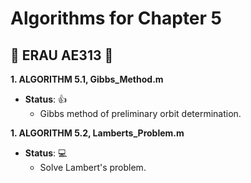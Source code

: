 # Algorithms for Chapter 5

## :space_invader: ERAU AE313 :space_invader:


**1. ALGORITHM 5.1, Gibbs_Method.m**
- **__Status__**: :+1:
  - Gibbs method of preliminary orbit determination.

**1. ALGORITHM 5.2, Lamberts_Problem.m**
- **__Status__**: :computer:
  - Solve Lambert's problem.
